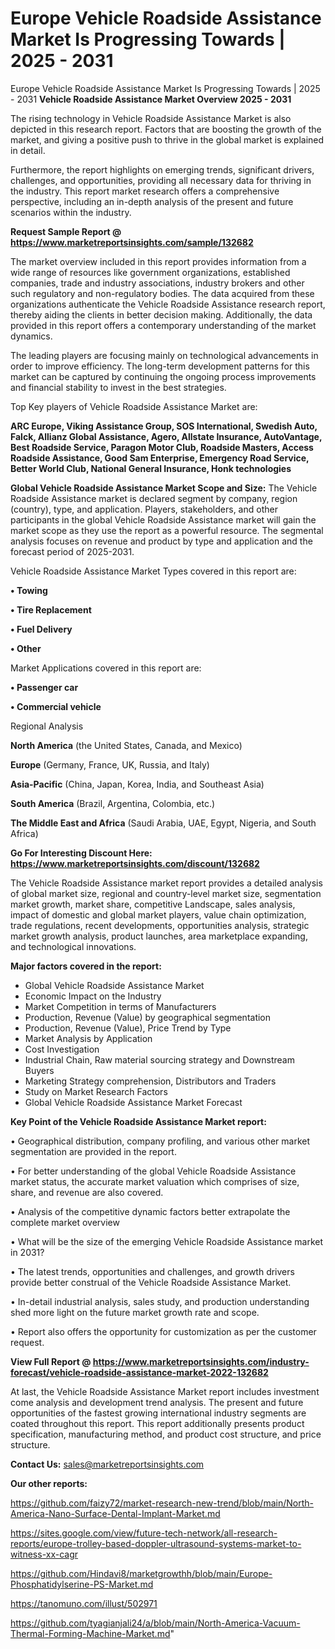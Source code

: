 # Europe Vehicle Roadside Assistance Market Is Progressing Towards | 2025 - 2031
Europe Vehicle Roadside Assistance Market Is Progressing Towards | 2025 - 2031
<Strong> Vehicle Roadside Assistance Market Overview 2025 - 2031</strong>

The rising technology in Vehicle Roadside Assistance Market is also depicted in this research report. Factors that are boosting the growth of the market, and giving a positive push to thrive in the global market is explained in detail.

Furthermore, the report highlights on emerging trends, significant drivers, challenges, and opportunities, providing all necessary data for thriving in the industry. This report market research offers a comprehensive perspective, including an in-depth analysis of the present and future scenarios within the industry.

<strong>Request Sample Report @ <a href=https://www.marketreportsinsights.com/sample/132682>https://www.marketreportsinsights.com/sample/132682</a></strong>

The market overview included in this report provides information from a wide range of resources like government organizations, established companies, trade and industry associations, industry brokers and other such regulatory and non-regulatory bodies. The data acquired from these organizations authenticate the Vehicle Roadside Assistance research report, thereby aiding the clients in better decision making. Additionally, the data provided in this report offers a contemporary understanding of the market dynamics.

The leading players are focusing mainly on technological advancements in order to improve efficiency. The long-term development patterns for this market can be captured by continuing the ongoing process improvements and financial stability to invest in the best strategies.

Top Key players of Vehicle Roadside Assistance Market are:

<strong>ARC Europe, Viking Assistance Group, SOS International, Swedish Auto, Falck, Allianz Global Assistance, Agero, Allstate Insurance, AutoVantage, Best Roadside Service, Paragon Motor Club, Roadside Masters, Access Roadside Assistance, Good Sam Enterprise, Emergency Road Service, Better World Club, National General Insurance, Honk technologies</strong>

<strong><b>Global Vehicle Roadside Assistance Market Scope and Size:</b></strong>
The Vehicle Roadside Assistance market is declared segment by company, region (country), type, and application. Players, stakeholders, and other participants in the global Vehicle Roadside Assistance market will gain the market scope as they use the report as a powerful resource. The segmental analysis focuses on revenue and product by type and application and the forecast period of 2025-2031.

Vehicle Roadside Assistance Market Types covered in this report are:

<strong>• Towing

• Tire Replacement

• Fuel Delivery

• Other</strong>

Market Applications covered in this report are:

<strong>• Passenger car

• Commercial vehicle</strong> 

Regional Analysis

<strong>North America</strong> (the United States, Canada, and Mexico)

<strong>Europe</strong> (Germany, France, UK, Russia, and Italy)

<strong>Asia-Pacific</strong> (China, Japan, Korea, India, and Southeast Asia)

<strong>South America</strong> (Brazil, Argentina, Colombia, etc.)

<strong>The Middle East and Africa</strong> (Saudi Arabia, UAE, Egypt, Nigeria, and South Africa)

<strong>Go For Interesting Discount Here: <a href=https://www.marketreportsinsights.com/discount/132682>https://www.marketreportsinsights.com/discount/132682</a></strong>

The Vehicle Roadside Assistance market report provides a detailed analysis of global market size, regional and country-level market size, segmentation market growth, market share, competitive Landscape, sales analysis, impact of domestic and global market players, value chain optimization, trade regulations, recent developments, opportunities analysis, strategic market growth analysis, product launches, area marketplace expanding, and technological innovations.

<strong><b>Major factors covered in the report:</b></strong>
<ul>
  <li>Global Vehicle Roadside Assistance Market </li>
  <li>Economic Impact on the Industry</li>
  <li>Market Competition in terms of Manufacturers</li>
  <li>Production, Revenue (Value) by geographical segmentation</li>
  <li>Production, Revenue (Value), Price Trend by Type</li>
  <li>Market Analysis by Application</li>
  <li>Cost Investigation</li>
  <li>Industrial Chain, Raw material sourcing strategy and Downstream Buyers</li>
  <li>Marketing Strategy comprehension, Distributors and Traders</li>
  <li>Study on Market Research Factors</li>
  <li>Global Vehicle Roadside Assistance Market Forecast</li>
</ul>

<strong><b>Key Point of the Vehicle Roadside Assistance Market report:</b></strong>

• Geographical distribution, company profiling, and various other market segmentation are provided in the report.

• For better understanding of the global Vehicle Roadside Assistance market status, the accurate market valuation which comprises of size, share, and revenue are also covered.

• Analysis of the competitive dynamic factors better extrapolate the complete market overview

• What will be the size of the emerging Vehicle Roadside Assistance market in 2031?

• The latest trends, opportunities and challenges, and growth drivers provide better construal of the Vehicle Roadside Assistance Market.

• In-detail industrial analysis, sales study, and production understanding shed more light on the future market growth rate and scope.

• Report also offers the opportunity for customization as per the customer request.

<strong><b>View Full Report @ <a href=https://www.marketreportsinsights.com/industry-forecast/vehicle-roadside-assistance-market-2022-132682>https://www.marketreportsinsights.com/industry-forecast/vehicle-roadside-assistance-market-2022-132682</a></b></strong>


At last, the Vehicle Roadside Assistance Market report includes investment come analysis and development trend analysis. The present and future opportunities of the fastest growing international industry segments are coated throughout this report. This report additionally presents product specification, manufacturing method, and product cost structure, and price structure.

<strong>Contact Us:</strong>
sales@marketreportsinsights.com

<strong>Our other reports:</strong>

<a href=https://github.com/faizy72/market-research-new-trend/blob/main/North-America-Nano-Surface-Dental-Implant-Market.md>https://github.com/faizy72/market-research-new-trend/blob/main/North-America-Nano-Surface-Dental-Implant-Market.md</a>

<a href=https://sites.google.com/view/future-tech-network/all-research-reports/europe-trolley-based-doppler-ultrasound-systems-market-to-witness-xx-cagr>https://sites.google.com/view/future-tech-network/all-research-reports/europe-trolley-based-doppler-ultrasound-systems-market-to-witness-xx-cagr</a>

<a href=https://github.com/Hindavi8/marketgrowthh/blob/main/Europe-Phosphatidylserine-PS-Market.md>https://github.com/Hindavi8/marketgrowthh/blob/main/Europe-Phosphatidylserine-PS-Market.md</a>

<a href=https://tanomuno.com/illust/502971>https://tanomuno.com/illust/502971</a>

<a href=https://github.com/tyagianjali24/a/blob/main/North-America-Vacuum-Thermal-Forming-Machine-Market.md>https://github.com/tyagianjali24/a/blob/main/North-America-Vacuum-Thermal-Forming-Machine-Market.md</a>"
